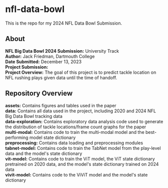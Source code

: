 # nfl-data-bowl
This is the repo for my 2024 NFL Data Bowl Submission. 

## About

__NFL Big Data Bowl 2024 Submission:__ University Track <br>
__Author:__ Jack Friedman, Dartmouth College <br>
__Date Submitted:__ December 13, 2023 <br>
__Project Submission:__ <br>
__Project Overview:__ The goal of this project is to predict tackle location on NFL rushing plays given data until the time of handoff. <br>

## Repository Overview

__assets:__ Contains figures and tables used in the paper <br>
__data:__ Contains all data used in the project, including 2020 and 2024 NFL Big Data Bowl tracking data <br>
__data-exploration:__ Contains exploratory data analysis code used to generate the distribution of tackle locations/frame count graphs for the paper <br>
__multi-modal:__ Contains code to train the multi-modal model and the best-performing model state dictionary <br>
__preprocessing:__ Contains data loading and preprocessing modules <br>
__tabnet-model:__ Contains code to train the TabNet model from the play-level data and the model's state dictionary <br>
__vit-model:__ Contains code to train the ViT model, the ViT state dictionary pretrained on 2020 data, and the model's state dictionary trained on 2024 data <br>
__vivit-model:__ Contains code to the ViViT model and the model's state dictionary <br>
